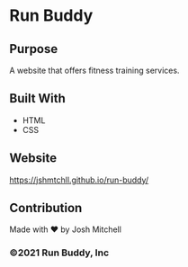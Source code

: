 # Run Buddy

## Purpose
A website that offers fitness training services.

## Built With
* HTML
* CSS

## Website
https://jshmtchll.github.io/run-buddy/

## Contribution
Made with ❤️ by Josh Mitchell

### ©️2021 Run Buddy, Inc

